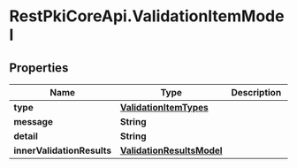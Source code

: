 # RestPkiCoreApi.ValidationItemModel

## Properties
Name | Type | Description | Notes
------------ | ------------- | ------------- | -------------
**type** | [**ValidationItemTypes**](ValidationItemTypes.md) |  | [optional] 
**message** | **String** |  | [optional] 
**detail** | **String** |  | [optional] 
**innerValidationResults** | [**ValidationResultsModel**](ValidationResultsModel.md) |  | [optional] 
